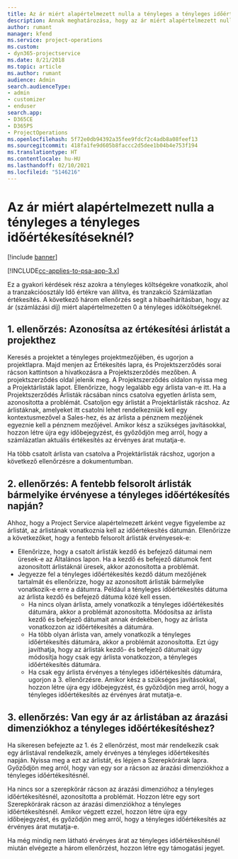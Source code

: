 ```yaml
---
title: Az ár miért alapértelmezett nulla a tényleges a tényleges időértékesítéseknél?
description: Annak meghatározása, hogy az ár miért alapértelmezett nulla a tényleges a tényleges időértékesítéseknél
author: rumant
manager: kfend
ms.service: project-operations
ms.custom:
- dyn365-projectservice
ms.date: 8/21/2018
ms.topic: article
ms.author: rumant
audience: Admin
search.audienceType:
- admin
- customizer
- enduser
search.app:
- D365CE
- D365PS
- ProjectOperations
ms.openlocfilehash: 5f72e0db94392a35fee9fdcf2c4adb8a08feef13
ms.sourcegitcommit: 418fa1fe9d605b8faccc2d5dee1b04b4e753f194
ms.translationtype: HT
ms.contentlocale: hu-HU
ms.lasthandoff: 02/10/2021
ms.locfileid: "5146216"
---
```

# <a name="why-is-price-defaulting-to-zero-on-time-sales-actuals"></a>Az ár miért alapértelmezett nulla a tényleges a tényleges időértékesítéseknél?

[!include [banner](../includes/psa-now-project-operations.md)]

[!INCLUDE[cc-applies-to-psa-app-3.x](../includes/cc-applies-to-psa-app-3x.md)]

Ez a gyakori kérdések rész azokra a tényleges költségekre vonatkozik, ahol a tranzakcióosztály Idő értékre van állítva, és tranzakció Számlázatlan értékesítés. A következő három ellenőrzés segít a hibaelhárításban, hogy az ár (számlázási díj) miért alapértelmezetten 0 a tényleges időköltségeknél.

## <a name="check-1-identify-the-sales-price-list-for-the-project"></a>1. ellenőrzés: Azonosítsa az értékesítési árlistát a projekthez

Keresés a projektet a tényleges projektmezőjében, és ugorjon a projektlapra. Majd menjen az Értékesítés lapra, és Projektszerződés sorai rácson kattintson a hivatkozásra a Projektszerződés mezőben. A projektszerződés oldal jelenik meg. A Projektszerződés oldalon nyissa meg a Projektárlisták lapot. Ellenőrizze, hogy legalább egy árlista van-e itt. Ha a Projektszerződés Árlisták rácsában nincs csatolva egyetlen árlista sem, azonosította a problémát. Csatoljon egy árlistát a Projektárlisták rácshoz. Az árlistáknak, amelyeket itt csatolni lehet rendelkezniük kell egy kontextusmezővel a Sales-hez, és az árlista a pénznem mezőjének egyeznie kell a pénznem mezőjével. Amikor kész a szükséges javításokkal, hozzon létre újra egy időbejegyzést, és győződjön meg arról, hogy a számlázatlan aktuális értékesítés az érvényes árat mutatja-e. 

Ha több csatolt árlista van csatolva a Projektárlisták rácshoz, ugorjon a következő ellenőrzésre a dokumentumban.

## <a name="check-2-are-any-of-the-price-lists-identified-above-valid-for-the-specific-date-of-the-time-sales-actual"></a>2. ellenőrzés: A fentebb felsorolt árlisták bármelyike érvényese a tényleges időértékesítés napján?

Ahhoz, hogy a Project Service alapértelmezett árként vegye figyelembe az árlistát, az árlistának vonatkoznia kell az időértékesítés dátumán. Ellenőrizze a következőket, hogy a fentebb felsorolt árlisták érvényesek-e:
- Ellenőrizze, hogy a csatolt árlisták kezdő és befejező dátumai nem üresek-e az Általános lapon. Ha a kezdő és befejező dátumok fent azonosított árlistáknál üresek, akkor azonosította a problémát. 
- Jegyezze fel a tényleges időértékesítés kezdő dátum mezőjének tartalmát és ellenőrizze, hogy az azonosított árlisták bármelyike vonatkozik-e erre a dátumra. Például a tényleges időértékesítés dátuma az árlista kezdő és befejező dátuma közé kell essen. 
    - Ha nincs olyan árlista, amely vonatkozik a tényleges időértékesítés dátumára, akkor a problémát azonosította. Módosítsa az árlista kezdő és befejező dátumait annak érdekében, hogy az árlista vonatkozzon az időértékesítés a dátumára. 
    - Ha több olyan árlista van, amely vonatkozik a tényleges időértékesítés dátumára, akkor a problémát azonosította. Ezt úgy javíthatja, hogy az árlisták kezdő- és befejező dátumait úgy módosítja hogy csak egy árlista vonatkozzon, a tényleges időértékesítés dátumára. 
    - Ha csak egy árlista érvényes a tényleges időértékesítés dátumára, ugorjon a 3. ellenőrzésre.
Amikor kész a szükséges javításokkal, hozzon létre újra egy időbejegyzést, és győződjön meg arról, hogy a tényleges időértékesítés az érvényes árat mutatja-e.

## <a name="check-3-is-there-a-price-in-the-price-list-for-the-pricing-dimensions-on-the-time-sales-actual"></a>3. ellenőrzés: Van egy ár az árlistában az árazási dimenziókhoz a tényleges időértékesítéshez?

Ha sikeresen befejezte az 1. és 2 ellenőrzést, most már rendelkezik csak egy árlistával rendelkezik, amely érvényes a tényleges időértékesítés napján. Nyissa meg a ezt az árlistát, és lépjen a Szerepkörárak lapra. Győződjön meg arról, hogy van egy sor a rácson az árazási dimenziókhoz a tényleges időértékesítésnél.

Ha nincs sor a szerepkörár rácson az árazási dimenzióhoz a tényleges időértékesítésnél, azonosította a problémát. Hozzon létre egy sort Szerepkörárak rácson az árazási dimenziókhoz a tényleges időértékesítésnél. Amikor végzett ezzel, hozzon létre újra egy időbejegyzést, és győződjön meg arról, hogy a tényleges időértékesítés az érvényes árat mutatja-e.

Ha még mindig nem látható érvényes árat az tényleges időértékesítésnél miután elvégezte a három ellenőrzést, hozzon létre egy támogatási jegyet. 

